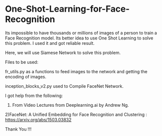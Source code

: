 # One-Shot-Learning-for-Face-Recognition
Its impossible to have thousands or millions of images of a person to train a Face Recognition model. Its better idea to use One Shot Learning to solve this problem.
I used it and got reliable result.

Here, we will use Siamese Network to solve this problem.

Files to be used: 

fr_utils.py as a functions to feed images to the network and getting the encoding of images.

inception_blocks_v2.py used to Compile FaceNet Network. 

I got help from the following:

1) From Video Lectures from Deeplearning.ai by Andrew Ng.

2)FaceNet: A Unified Embedding for Face Recognition and Clustering  : https://arxiv.org/abs/1503.03832





Thank You !!!
